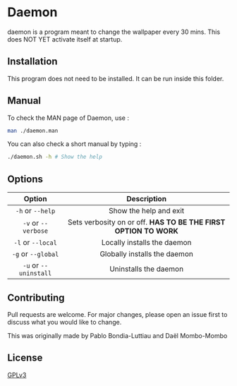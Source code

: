 # Daemon

daemon is a program meant to change the wallpaper every 30 mins. This does NOT YET activate itself at startup.

## Installation

This program does not need to be installed. It can be run inside this folder.

## Manual
To check the MAN page of Daemon, use :
```bash
man ./daemon.man
```
You can also check a short manual by typing :
```bash
./daemon.sh -h # Show the help
```

## Options
| Option        | Description           |
| :-------------: |:-------------:|
| `-h` or `--help`      | Show the help and exit |
|`-v`  or `--verbose`|Sets verbosity on or off. **HAS TO BE THE FIRST OPTION TO WORK**|
|`-l` or `--local`|Locally installs the daemon|
|`-g` or `--global`|Globally installs the daemon|
|`-u` or `--uninstall`|Uninstalls the daemon|


## Contributing
Pull requests are welcome. For major changes, please open an issue first to discuss what you would like to change.

This was originally made by Pablo Bondia-Luttiau and Daël Mombo-Mombo

## License
[GPLv3](https://choosealicense.com/licenses/gpl-3.0/)
